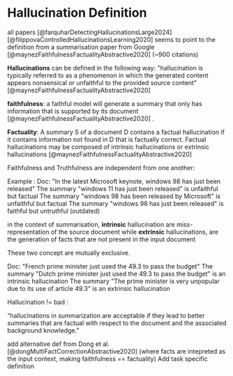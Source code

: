 # Hallucination Definition

all papers [@farquharDetectingHallucinationsLarge2024] [@filippovaControlledHallucinationsLearning2020]  seems to point to the definition from a summarisation paper from Google [@maynezFaithfulnessFactualityAbstractive2020] (~900 citations)

**Hallucinations** can be defined in the following way: "hallucination is typically referred to as a phenomenon in which the generated content appears nonsensical or unfaithful to the provided source content" [@maynezFaithfulnessFactualityAbstractive2020] 

**faithfulness**: a faithful model will generate a summary that only has information that is supported by its document [@maynezFaithfulnessFactualityAbstractive2020] .

**Factuality**: A summary S of a document D contains a factual hallucination if it contains information not found in D that is factually correct. Factual hallucinations may be composed of intrinsic hallucinations or extrinsic hallucinations [@maynezFaithfulnessFactualityAbstractive2020] 


Faithfulness and Truthfulness are independent from one another: 

Example :
Doc: "In the latest Microsoft keynote, windows 98 has just been released" 
The summary "windows 11 has just been released" is unfaithful but factual
The summary "windows 98 has been released by Microsoft" is unfaithful but factual
The summary "windows 98 has just been released" is faithful but untruthful (outdated)


in the context of summarisation, **intrinsic** hallucination are miss-representation of the source document while **extrinsic** hallucinations, are the generation of facts that are not present in the input document

These two concept are mutually exclusive.

Doc: "French prime minister just used the 49.3 to pass the budget" 
The summary "Dutch prime minister just used the 49.3 to pass the budget" is an intrinsic hallucination
The summary "The prime minister is very unpopular due to its use of article 49.3"  is an extrinsic hallucination

Hallucination != bad : 

“hallucinations in summarization are acceptable if they lead to better summaries that are factual with respect to the document and the associated background knowledge."


add alternative def from Dong et al. [@dongMultiFactCorrectionAbstractive2020] (where facts are intepreted as the input context, making faithfulness == factuality)
Add task specific definition